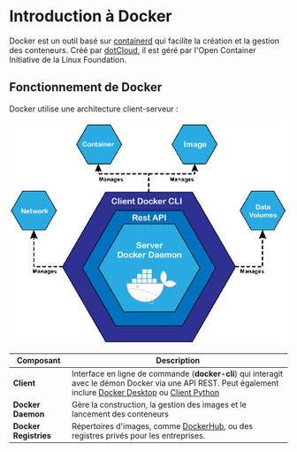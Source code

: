 # Introduction à Docker

Docker est un outil basé sur [containerd](https://containerd.io/) qui facilite la création et la gestion des conteneurs. Créé par [dotCloud](https://dotcloud.co.za/), il est géré par l'Open Container Initiative de la Linux Foundation.

## Fonctionnement de Docker

Docker utilise une architecture client-serveur :

![Docker Operation](/docker-operation.png)

| Composant | Description |
|-----------|-------------|
| **Client** | Interface en ligne de commande (**docker-cli**) qui interagit avec le démon Docker via une API REST. Peut également inclure [Docker Desktop](https://docs.docker.com/desktop/) ou [Client Python](https://docker-py.readthedocs.io/en/stable/index.html) |
| **Docker Daemon** | Gère la construction, la gestion des images et le lancement des conteneurs |
| **Docker Registries**  | Répertoires d'images, comme [DockerHub](https://hub.docker.com/), ou des registres privés pour les entreprises. |